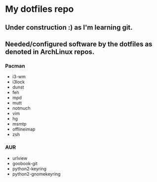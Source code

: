 # My dotfiles repo

Under construction :) as I'm learning git.
------------------------------------------

## Needed/configured software by the dotfiles as denoted in ArchLinux repos.
### Pacman
+ i3-wm
+ i3lock
+ dunst
+ feh
+ mpd
+ mutt
+ notmuch
+ vim
+ hg
+ msmtp
+ offlineimap
+ zsh

### AUR
+ urlview
+ goobook-git
+ python2-keyring
+ python2-gnomekeyring
